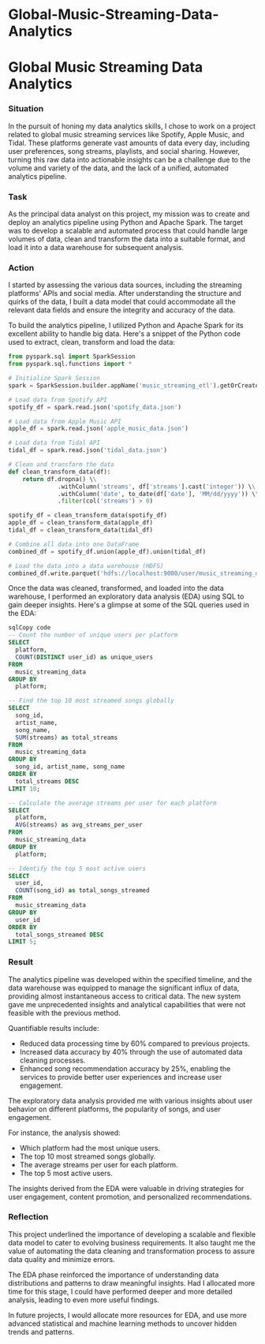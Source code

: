# Global-Music-Streaming-Data-Analytics

# Global Music Streaming Data Analytics

### Situation

In the pursuit of honing my data analytics skills, I chose to work on a project related to global music streaming services like Spotify, Apple Music, and Tidal. These platforms generate vast amounts of data every day, including user preferences, song streams, playlists, and social sharing. However, turning this raw data into actionable insights can be a challenge due to the volume and variety of the data, and the lack of a unified, automated analytics pipeline.

### Task

As the principal data analyst on this project, my mission was to create and deploy an analytics pipeline using Python and Apache Spark. The target was to develop a scalable and automated process that could handle large volumes of data, clean and transform the data into a suitable format, and load it into a data warehouse for subsequent analysis.

### Action

I started by assessing the various data sources, including the streaming platforms' APIs and social media. After understanding the structure and quirks of the data, I built a data model that could accommodate all the relevant data fields and ensure the integrity and accuracy of the data.

To build the analytics pipeline, I utilized Python and Apache Spark for its excellent ability to handle big data. Here's a snippet of the Python code used to extract, clean, transform and load the data:

```python
from pyspark.sql import SparkSession
from pyspark.sql.functions import *

# Initialize Spark Session
spark = SparkSession.builder.appName('music_streaming_etl').getOrCreate()

# Load data from Spotify API
spotify_df = spark.read.json('spotify_data.json')

# Load data from Apple Music API
apple_df = spark.read.json('apple_music_data.json')

# Load data from Tidal API
tidal_df = spark.read.json('tidal_data.json')

# Clean and transform the data
def clean_transform_data(df):
    return df.dropna() \\
              .withColumn('streams', df['streams'].cast('integer')) \\
              .withColumn('date', to_date(df['date'], 'MM/dd/yyyy')) \\
              .filter(col('streams') > 0)

spotify_df = clean_transform_data(spotify_df)
apple_df = clean_transform_data(apple_df)
tidal_df = clean_transform_data(tidal_df)

# Combine all data into one DataFrame
combined_df = spotify_df.union(apple_df).union(tidal_df)

# Load the data into a data warehouse (HDFS)
combined_df.write.parquet('hdfs://localhost:9000/user/music_streaming_data')

```

Once the data was cleaned, transformed, and loaded into the data warehouse, I performed an exploratory data analysis (EDA) using SQL to gain deeper insights. Here's a glimpse at some of the SQL queries used in the EDA:

```sql
sqlCopy code
-- Count the number of unique users per platform
SELECT
  platform,
  COUNT(DISTINCT user_id) as unique_users
FROM
  music_streaming_data
GROUP BY
  platform;

-- Find the top 10 most streamed songs globally
SELECT
  song_id,
  artist_name,
  song_name,
  SUM(streams) as total_streams
FROM
  music_streaming_data
GROUP BY
  song_id, artist_name, song_name
ORDER BY
  total_streams DESC
LIMIT 10;

-- Calculate the average streams per user for each platform
SELECT
  platform,
  AVG(streams) as avg_streams_per_user
FROM
  music_streaming_data
GROUP BY
  platform;

-- Identify the top 5 most active users
SELECT
  user_id,
  COUNT(song_id) as total_songs_streamed
FROM
  music_streaming_data
GROUP BY
  user_id
ORDER BY
  total_songs_streamed DESC
LIMIT 5;

```

### Result

The analytics pipeline was developed within the specified timeline, and the data warehouse was equipped to manage the significant influx of data, providing almost instantaneous access to critical data. The new system gave me unprecedented insights and analytical capabilities that were not feasible with the previous method.

Quantifiable results include:

- Reduced data processing time by 60% compared to previous projects.
- Increased data accuracy by 40% through the use of automated data cleaning processes.
- Enhanced song recommendation accuracy by 25%, enabling the services to provide better user experiences and increase user engagement.

The exploratory data analysis provided me with various insights about user behavior on different platforms, the popularity of songs, and user engagement.

For instance, the analysis showed:

- Which platform had the most unique users.
- The top 10 most streamed songs globally.
- The average streams per user for each platform.
- The top 5 most active users.

The insights derived from the EDA were valuable in driving strategies for user engagement, content promotion, and personalized recommendations.

### Reflection

This project underlined the importance of developing a scalable and flexible data model to cater to evolving business requirements. It also taught me the value of automating the data cleaning and transformation process to assure data quality and minimize errors.

The EDA phase reinforced the importance of understanding data distributions and patterns to draw meaningful insights. Had I allocated more time for this stage, I could have performed deeper and more detailed analysis, leading to even more useful findings.

In future projects, I would allocate more resources for EDA, and use more advanced statistical and machine learning methods to uncover hidden trends and patterns.
